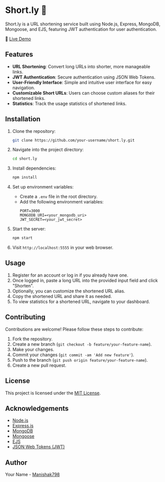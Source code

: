 # Short.ly 🚀

Short.ly is a URL shortening service built using Node.js, Express, MongoDB, Mongoose, and EJS, featuring JWT authentication for user authentication.

🔗 [Live Demo]()  

## Features

- **URL Shortening**: Convert long URLs into shorter, more manageable links.
- **JWT Authentication**: Secure authentication using JSON Web Tokens.
- **User-Friendly Interface**: Simple and intuitive user interface for easy navigation.
- **Customizable Short URLs**: Users can choose custom aliases for their shortened links.
- **Statistics**: Track the usage statistics of shortened links.

## Installation

1. Clone the repository:
   ```bash
   git clone https://github.com/your-username/short.ly.git
   ```

2. Navigate into the project directory:
   ```bash
   cd short.ly
   ```

3. Install dependencies:
   ```bash
   npm install
   ```

4. Set up environment variables:
   - Create a `.env` file in the root directory.
   - Add the following environment variables:
     ```
     PORT=3000
     MONGODB_URI=<your_mongodb_uri>
     JWT_SECRET=<your_jwt_secret>
     ```

5. Start the server:
   ```bash
   npm start
   ```

6. Visit `http://localhost:5555` in your web browser.

## Usage

1. Register for an account or log in if you already have one.
2. Once logged in, paste a long URL into the provided input field and click "Shorten".
3. Optionally, you can customize the shortened URL alias.
4. Copy the shortened URL and share it as needed.
5. To view statistics for a shortened URL, navigate to your dashboard.

## Contributing

Contributions are welcome! Please follow these steps to contribute:

1. Fork the repository.
2. Create a new branch (`git checkout -b feature/your-feature-name`).
3. Make your changes.
4. Commit your changes (`git commit -am 'Add new feature'`).
5. Push to the branch (`git push origin feature/your-feature-name`).
6. Create a new pull request.

## License

This project is licensed under the [MIT License](LICENSE).

## Acknowledgements

- [Node.js](https://nodejs.org/)
- [Express.js](https://expressjs.com/)
- [MongoDB](https://www.mongodb.com/)
- [Mongoose](https://mongoosejs.com/)
- [EJS](https://ejs.co/)
- [JSON Web Tokens (JWT)](https://jwt.io/)

## Author

Your Name - [Manishak798](https://github.com/Manishak798)


